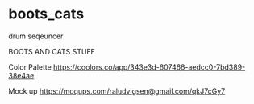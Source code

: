 # boots_cats
drum seqeuncer

BOOTS AND CATS STUFF

Color Palette 
https://coolors.co/app/343e3d-607466-aedcc0-7bd389-38e4ae

Mock up
https://moqups.com/raludvigsen@gmail.com/qkJ7cGy7
